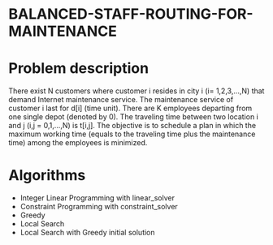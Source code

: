 # BALANCED-STAFF-ROUTING-FOR-MAINTENANCE

# Problem description

There exist N customers where customer i resides in city i (i= 1,2,3,...,N) that demand Internet maintenance service. The maintenance service of customer i last for d[i] (time unit). There are K employees departing from one single depot (denoted by 0). The traveling time between two location i and j (i,j = 0,1,...,N) is t[i,j]. The objective is to schedule a plan in which the maximum working time (equals to the traveling time plus the maintenance time) among the employees is minimized.

# Algorithms
+ Integer Linear Programming with linear_solver
+ Constraint Programming with constraint_solver
+ Greedy
+ Local Search
+ Local Search with Greedy initial solution

